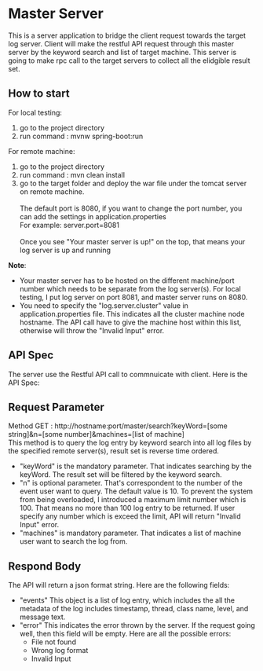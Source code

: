 # Master Server
This is a server application to bridge the client request towards
the target log server. Client will make the restful API request through
this master server by the keyword search and list of target machine.
This server is going to make rpc call to the target servers to collect all the
elidgible result set.

## How to start
For local testing:<br />
1. go to the project directory <br />
2. run command : mvnw spring-boot:run <br />

For remote machine:<br />
1. go to the project directory <br />
2. run command : mvn clean install <br />
3. go to the target folder and deploy the war file under the tomcat server on remote machine. <br />
   <br />
   The default port is 8080, if you want to change the port number, you can add the settings in application.properties <br />
   For example: server.port=8081 <br />
   <br />
   Once you see "Your master server is up!" on the top, that means your log server is up and running<br />
   
**Note**: 
- Your master server has to be hosted on the different machine/port number which needs to be separate from the log server(s).
For local testing, I put log server on port 8081, and master server runs on 8080.
- You need to specify the "log.server.cluster" value in application.properties file. This indicates all the cluster machine node hostname.
The API call have to give the machine host within this list, otherwise will throw the "Invalid Input" error.

## API Spec
The server use the Restful API call to commnuicate with client. Here is the API Spec:<br />

## Request Parameter
Method GET : http://hostname:port/master/search?keyWord=[some string]&n=[some number]&machines=[list of machine] <br />
This method is to query the log entry by keyword search into all log files by the specified remote server(s), result set is reverse time ordered.
- "keyWord" is the mandatory parameter. That indicates searching by the keyWord. The result set will be filtered by the keyword search.<br />
- "n" is optional parameter. That's correspondent to the number of the event user want to query. The default value is 10. To prevent the system from being overloaded, I introduced a maximum limit number which is 100. That means no more than 100 log entry to be returned. If user specify any number which is exceed the limit, API will return "Invalid Input" error.
- "machines" is mandatory parameter. That indicates a list of machine user want to search the log from.

## Respond Body
The API will return a json format string. Here are the following fields:<br />
- "events" This object is a list of log entry, which includes the all the metadata of the log includes timestamp, thread, class name, level, and message text.
- "error" This indicates the error thrown by the server. If the request going well, then this field will be empty. Here are all the possible errors:
    - File not found
    - Wrong log format
    - Invalid Input